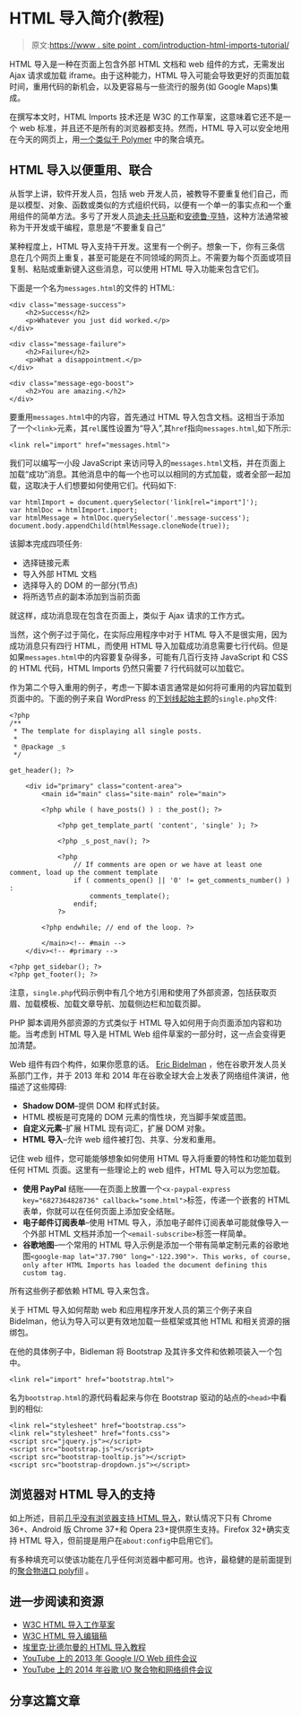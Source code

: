 # HTML 导入简介(教程)

> 原文:[https://www . site point . com/introduction-html-imports-tutorial/](https://www.sitepoint.com/introduction-html-imports-tutorial/)

HTML 导入是一种在页面上包含外部 HTML 文档和 web 组件的方式，无需发出 Ajax 请求或加载 iframe。由于这种能力，HTML 导入可能会导致更好的页面加载时间，重用代码的新机会，以及更容易与一些流行的服务(如 Google Maps)集成。

在撰写本文时，HTML Imports 技术还是 W3C 的工作草案，这意味着它还不是一个 web 标准，并且还不是所有的浏览器都支持。然而，HTML 导入可以安全地用在今天的网页上，用[一个类似于 Polymer](http://www.polymer-project.org/platform/html-imports.html) 中的聚合填充。

## HTML 导入以便重用、联合

从哲学上讲，软件开发人员，包括 web 开发人员，被教导不要重复他们自己，而是以模型、对象、函数或类似的方式组织代码，以便有一个单一的事实点和一个重用组件的简单方法。多亏了开发人员[迪夫·托马斯](http://en.wikipedia.org/wiki/Dave_Thomas_%28programmer%29)和[安德鲁·亨特](http://en.wikipedia.org/wiki/Andy_Hunt_%28author%29)，这种方法通常被称为干开发或干编程，意思是“不要重复自己”

某种程度上，HTML 导入支持干开发。这里有一个例子。想象一下，你有三条信息在几个网页上重复，甚至可能是在不同领域的网页上。不需要为每个页面或项目复制、粘贴或重新键入这些消息，可以使用 HTML 导入功能来包含它们。

下面是一个名为`messages.html`的文件的 HTML:

```
<div class="message-success">
    <h2>Success</h2>
    <p>Whatever you just did worked.</p>
</div>

<div class="message-failure">
    <h2>Failure</h2>
    <p>What a disappointment.</p>
</div>

<div class="message-ego-boost">
    <h2>You are amazing.</h2>
</div>
```

要重用`messages.html`中的内容，首先通过 HTML 导入包含文档。这相当于添加了一个`<link>`元素，其`rel`属性设置为“导入”,其`href`指向`messages.html`,如下所示:

```
<link rel="import" href="messages.html">
```

我们可以编写一小段 JavaScript 来访问导入的`messages.html`文档，并在页面上加载“成功”消息。其他消息中的每一个也可以以相同的方式加载，或者全部一起加载，这取决于人们想要如何使用它们。代码如下:

```
var htmlImport = document.querySelector('link[rel="import"]');
var htmlDoc = htmlImport.import;
var htmlMessage = htmlDoc.querySelector('.message-success');
document.body.appendChild(htmlMessage.cloneNode(true));
```

该脚本完成四项任务:

*   选择链接元素
*   导入外部 HTML 文档
*   选择导入的 DOM 的一部分(节点)
*   将所选节点的副本添加到当前页面

就这样，成功消息现在包含在页面上，类似于 Ajax 请求的工作方式。

当然，这个例子过于简化，在实际应用程序中对于 HTML 导入不是很实用，因为成功消息只有四行 HTML，而使用 HTML 导入加载成功消息需要七行代码。但是如果`messages.html`中的内容要复杂得多，可能有几百行支持 JavaScript 和 CSS 的 HTML 代码，HTML Imports 仍然只需要 7 行代码就可以加载它。

作为第二个导入重用的例子，考虑一下脚本语言通常是如何将可重用的内容加载到页面中的。下面的例子来自 WordPress 的[下划线起始主题](http://underscores.me/)的`single.php`文件:

```
<?php
/**
 * The template for displaying all single posts.
 *
 * @package _s
 */

get_header(); ?>

    <div id="primary" class="content-area">
        <main id="main" class="site-main" role="main">

        <?php while ( have_posts() ) : the_post(); ?>

            <?php get_template_part( 'content', 'single' ); ?>

            <?php _s_post_nav(); ?>

            <?php
                // If comments are open or we have at least one comment, load up the comment template
                if ( comments_open() || '0' != get_comments_number() ) :
                    comments_template();
                endif;
            ?>

        <?php endwhile; // end of the loop. ?>

        </main><!-- #main -->
    </div><!-- #primary -->

<?php get_sidebar(); ?>
<?php get_footer(); ?>
```

注意，`single.php`代码示例中有几个地方引用和使用了外部资源，包括获取页眉、加载模板、加载文章导航、加载侧边栏和加载页脚。

PHP 脚本调用外部资源的方式类似于 HTML 导入如何用于向页面添加内容和功能。当考虑到 HTML 导入是 HTML Web 组件草案的一部分时，这一点会变得更加清楚。

Web 组件有四个构件，如果你愿意的话。 [Eric Bidelman](https://plus.google.com/+EricBidelman/posts) ，他在谷歌开发人员关系部门工作，并于 2013 年和 2014 年在谷歌全球大会上发表了网络组件演讲，他描述了这些障碍:

*   **Shadow DOM**–提供 DOM 和样式封装。
*   HTML 模板是可克隆的 DOM 元素的惰性块，充当脚手架或蓝图。
*   **自定义元素**–扩展 HTML 现有词汇，扩展 DOM 对象。
*   **HTML 导入**–允许 web 组件被打包、共享、分发和重用。

记住 web 组件，您可能能够想象如何使用 HTML 导入将重要的特性和功能加载到任何 HTML 页面。这里有一些理论上的 web 组件，HTML 导入可以为您加载。

*   **使用 PayPal** 结账——在页面上放置一个`<x-paypal-express key="6827364828736" callback="some.html">`标签，传递一个嵌套的 HTML 表单，你就可以在任何页面上添加安全结账。
*   **电子邮件订阅表单**–使用 HTML 导入，添加电子邮件订阅表单可能就像导入一个外部 HTML 文档并添加一个`<email-subscribe>`标签一样简单。
*   **谷歌地图**–一个常用的 HTML 导入示例是添加一个带有简单定制元素的谷歌地图`<google-map lat="37.790" long="-122.390">. This works, of course, only after HTML Imports has loaded the document defining this custom tag.`

所有这些例子都依赖 HTML 导入来包含。

关于 HTML 导入如何帮助 web 和应用程序开发人员的第三个例子来自 Bidelman，他认为导入可以更有效地加载一些框架或其他 HTML 和相关资源的捆绑包。

在他的具体例子中，Bidleman 将 Bootstrap 及其许多文件和依赖项装入一个包中。

```
<link rel="import" href="bootstrap.html">
```

名为`bootstrap.html`的源代码看起来与你在 Bootstrap 驱动的站点的`<head>`中看到的相似:

```
<link rel="stylesheet" href="bootstrap.css">
<link rel="stylesheet" href="fonts.css">
<script src="jquery.js"></script>
<script src="bootstrap.js"></script>
<script src="bootstrap-tooltip.js"></script>
<script src="bootstrap-dropdown.js"></script>
```

## 浏览器对 HTML 导入的支持

如上所述，目前[几乎没有浏览器支持 HTML 导入](http://caniuse.com/#search=html)，默认情况下只有 Chrome 36+、Android 版 Chrome 37+和 Opera 23+提供原生支持。Firefox 32+确实支持 HTML 导入，但前提是用户在`about:config`中启用它们。

有多种填充可以使该功能在几乎任何浏览器中都可用。也许，最稳健的是前面提到的[聚合物进口 polyfill](http://www.polymer-project.org/platform/html-imports.html) 。

## 进一步阅读和资源

*   [W3C HTML 导入工作草案](https://www.w3.org/TR/html-imports/)
*   [W3C HTML 导入编辑稿](http://w3c.github.io/webcomponents/spec/imports/)
*   [埃里克·比德尔曼的 HTML 导入教程](http://www.html5rocks.com/en/tutorials/webcomponents/imports/)
*   [YouTube 上的 2013 年 Google I/O Web 组件会议](http://youtu.be/fqULJBBEVQE)
*   [YouTube 上的 2014 年谷歌 I/O 聚合物和网络组件会议](http://youtu.be/8OJ7ih8EE7s)

## 分享这篇文章